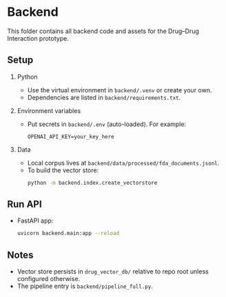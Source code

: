 # Backend

This folder contains all backend code and assets for the Drug–Drug Interaction prototype.

## Setup

1. Python
   - Use the virtual environment in `backend/.venv` or create your own.
   - Dependencies are listed in `backend/requirements.txt`.

2. Environment variables
   - Put secrets in `backend/.env` (auto-loaded). For example:
     ```
     OPENAI_API_KEY=your_key_here
     ```

3. Data
   - Local corpus lives at `backend/data/processed/fda_documents.jsonl`.
   - To build the vector store:
     ```bash
     python -m backend.index.create_vectorstore
     ```

## Run API

- FastAPI app:
  ```bash
  uvicorn backend.main:app --reload
  ```

## Notes
- Vector store persists in `drug_vector_db/` relative to repo root unless configured otherwise.
- The pipeline entry is `backend/pipeline_full.py`.
